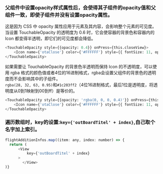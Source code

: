 ### 父组件中设置opacity样式属性后，会使得其子组件的opacity值和父组件一致，即使子组件并没有设置opacity属性。
这是因为 CSS 中 opacity 属性应用于元素及其内容，会影响整个元素的可见度。当设置 TouchableOpacity 的透明度为 0.6 时，它会使容器的背景色和容器内的 Icon 都变得半透明，即它们的可见度都会降低。
```python
<TouchableOpacity style={{opacity: 0.4}} onPress={this.closeView}>
    <Icon name={'otaClose'} color={'#FFFFFF'} style={{ fontSize: 11, opacity: 0.6 }} />
</TouchableOpacity>
```
如果需要让 TouchableOpacity 的背景色半透明而保持 Icon 的不透明度，可以使用 rgba 格式的颜色值或者4位的16进制格式，rgba会设置父组件的背景色的透明度而不会影响其中的子组件。<br />`rgba(28, 32, 63, 0.95)`和`#1c203ff2`（4位16进制格式，最后1位是透明度，将透明度从0到1映射到00到ff）是等价的。
```python
<TouchableOpacity style={{opacity: 'rgba(0, 0, 0, 0.4)'}} onPress={this.closeView}>
    <Icon name={'otaClose'} color={'#FFFFFF'} style={{ fontSize: 11, opacity: 0.6 }} />
</TouchableOpacity>
```

### 遍历数组时，key的设置:`key={'outBoardTitel' + index}`,自己取个名字加上索引。
```javascript
flightAdditionInfos.map((item: any, index: number) => {
  return (
      <View
          key={'outBoardTitel' + index}
      >
    	</View>
)}
```
